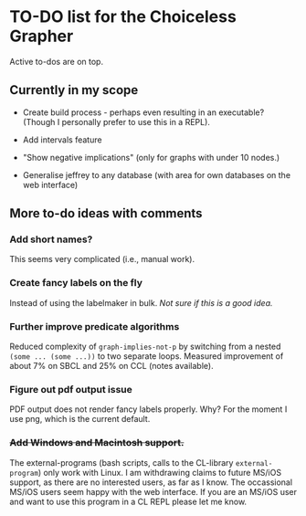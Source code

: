 # TO-DO list for the Choiceless Grapher

Active to-dos are on top.

## Currently in my scope

* Create build process - perhaps even resulting in an executable? (Though I personally prefer to use this in a REPL).

* Add intervals feature

* "Show negative implications" (only for graphs with under 10 nodes.)

* Generalise jeffrey to any database (with area for own databases on the web interface)

## More to-do ideas with comments

### Add short names?

This seems very complicated (i.e., manual work).

### Create fancy labels on the fly

Instead of using the labelmaker in bulk. *Not sure if this is a good idea.*

### Further improve predicate algorithms

Reduced complexity of `graph-implies-not-p` by switching from a nested `(some ... (some ...))` to two separate loops. Measured improvement of about 7% on SBCL and 25% on CCL (notes available).

### Figure out pdf output issue

PDF output does not render fancy labels properly. Why?
For the moment I use png, which is the current default. 

### ~~Add Windows and Macintosh support.~~

The external-programs (bash scripts, calls to the CL-library `external-program`) only work with Linux. I am withdrawing claims to future MS/iOS support, as there are no interested users, as far as I know. The occassional MS/iOS users seem happy with the web interface. If you are an MS/iOS user and want to use this program in a CL REPL please let me know.


